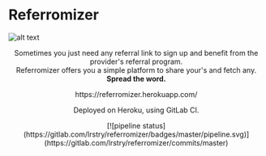 # Referromizer

![alt text](https://imgur.com/DXRDA7Q.png)

<p align="center">
  Sometimes you just need any referral link to sign up and benefit from the provider's referral program.<br>
  Referromizer offers you a simple platform to share your's and fetch any.<br>
  <b>Spread the word.</b>
</p>
<p align="center">https://referromizer.herokuapp.com/</p>
<p align="center">Deployed on Heroku, using GitLab CI.</p>
<p align="center">[![pipeline status](https://gitlab.com/lrstry/referromizer/badges/master/pipeline.svg)](https://gitlab.com/lrstry/referromizer/commits/master)</p>
